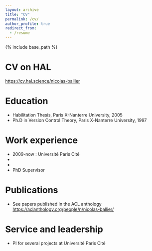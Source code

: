```yaml
---
layout: archive
title: "CV"
permalink: /cv/
author_profile: true
redirect_from:
  - /resume
---
```


{% include base_path %}


CV on HAL
======
<https://cv.hal.science/nicolas-ballier>

Education
======
* Habilitation Thesis, Paris X-Nanterre University, 2005
* Ph.D in Version Control Theory, Paris X-Nanterre University, 1997
 
Work experience
======
* 2009-now : Université Paris Cité
* 
*
*  PhD Supervisor


Publications
======
 * See papers published in the ACL anthology <https://aclanthology.org/people/n/nicolas-ballier/>
   
  
Service and leadership
======
* PI for several projects at Université Paris Cité
